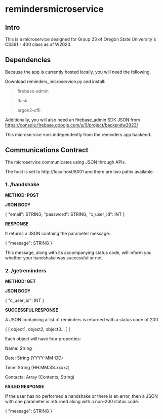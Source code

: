 # remindersmicroservice

## Intro

This is a microservice designed for Group 23 of Oregon State University's CS361 - 400 class as of W2023.

## Dependencies

Because the app is currently hosted locally, you will need the following.

Download reminders_microservice.py and install:

> firebase-admin

> flask

> argon2-cffi

Additionally, you will also need an firebase_admin SDK JSON from https://console.firebase.google.com/u/0/project/backendw2023/

This microservice runs independently from the reminders app backend.

## Communications Contract

The microservice communicates using JSON through APIs.

The host is set to http://localhost/8001 and there are two paths available.

### 1. /handshake

**METHOD: POST**

**JSON BODY**

{
  "email": STRING,
  "password": STRING,
  "c_user_id": INT
}

**RESPONSE**

It returns a JSON containg the parameter message:

{
  "message": STRING
}

This message, along with its accompanying status code, will inform you whether your handshake was successful or not.


### 2. /getreminders

**METHOD: GET**

**JSON BODY**

{
  "c_user_id": INT
}

**SUCCESSFUL RESPONSE**

A JSON containing a list of reminders is returned with a status code of 200

{
  [
    object1,
    object2,
    object3...
  ]
}

Each object will have four properties:

Name: String

Date: String (YYYY-MM-DD)

Time: String (HH:MM:SS.xxxxz)

Contacts: Array (Contents, String)

**FAILED RESPONSE**

If the user has no performed a handshake or there is an error, then a JSON with one parameter is returned along with a non-200 status code.

{
  "message": STRING
}
